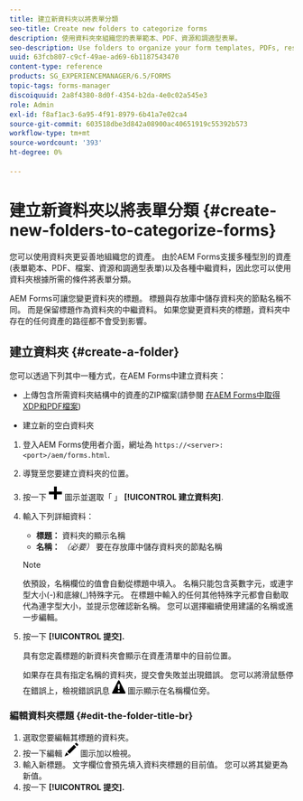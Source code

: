 ```yaml
---
title: 建立新資料夾以將表單分類
seo-title: Create new folders to categorize forms
description: 使用資料夾來組織您的表單範本、PDF、資源和調適型表單。
seo-description: Use folders to organize your form templates, PDFs, resources, and adaptive forms.
uuid: 63fcb807-c9cf-49ae-ad69-6b1187543470
content-type: reference
products: SG_EXPERIENCEMANAGER/6.5/FORMS
topic-tags: forms-manager
discoiquuid: 2a8f4380-8d0f-4354-b2da-4e0c02a545e3
role: Admin
exl-id: f8af1ac3-6a95-4f91-8979-6b41a7e02ca4
source-git-commit: 603518dbe3d842a08900ac40651919c55392b573
workflow-type: tm+mt
source-wordcount: '393'
ht-degree: 0%

---
```


# 建立新資料夾以將表單分類 {#create-new-folders-to-categorize-forms}

您可以使用資料夾更妥善地組織您的資產。 由於AEM Forms支援多種型別的資產(表單範本、PDF、檔案、資源和調適型表單)以及各種中繼資料，因此您可以使用資料夾根據所需的條件將表單分類。

AEM Forms可讓您變更資料夾的標題。 標題與存放庫中儲存資料夾的節點名稱不同。 而是保留標題作為資料夾的中繼資料。 如果您變更資料夾的標題，資料夾中存在的任何資產的路徑都不會受到影響。

## 建立資料夾 {#create-a-folder}

您可以透過下列其中一種方式，在AEM Forms中建立資料夾：

* 上傳包含所需資料夾結構中的資產的ZIP檔案(請參閱 [在AEM Forms中取得XDP和PDF檔案](/help/forms/using/get-xdp-pdf-documents-aem.md))

* 建立新的空白資料夾

1. 登入AEM Forms使用者介面，網址為 `https://<server>:<port>/aem/forms.html`.
1. 導覽至您要建立資料夾的位置。
1. 按一下 ![aem6forms_add](assets/aem6forms_add.png) 圖示並選取「 」 **[!UICONTROL 建立資料夾]**.

1. 輸入下列詳細資料：

   * **標題：** 資料夾的顯示名稱
   * **名稱：** *（必要）* 要在存放庫中儲存資料夾的節點名稱

   >[!NOTE]
   >
   >依預設，名稱欄位的值會自動從標題中填入。 名稱只能包含英數字元，或連字型大小(-)和底線(_)特殊字元。 在標題中輸入的任何其他特殊字元都會自動取代為連字型大小，並提示您確認新名稱。 您可以選擇繼續使用建議的名稱或進一步編輯。

1. 按一下 **[!UICONTROL 提交].**

   具有您定義標題的新資料夾會顯示在資產清單中的目前位置。

   如果存在具有指定名稱的資料夾，提交會失敗並出現錯誤。 您可以將滑鼠懸停在錯誤上，檢視錯誤訊息 ![aem6forms_error_alert](assets/aem6forms_error_alert.png) 圖示顯示在名稱欄位旁。

### 編輯資料夾標題 {#edit-the-folder-title-br}

1. 選取您要編輯其標題的資料夾。
1. 按一下編輯 ![aem6forms_edit](assets/aem6forms_edit.png) 圖示加以檢視。
1. 輸入新標題。 文字欄位會預先填入資料夾標題的目前值。 您可以將其變更為新值。
1. 按一下 **[!UICONTROL 提交].**
